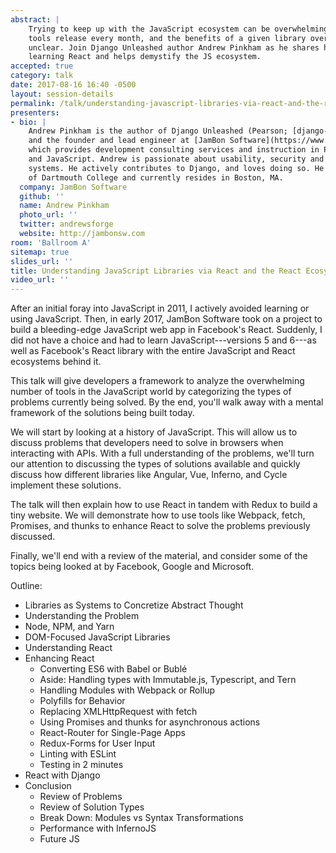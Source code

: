 ```yaml
---
abstract: |
    Trying to keep up with the JavaScript ecosystem can be overwhelming. New
    tools release every month, and the benefits of a given library over any other is
    unclear. Join Django Unleashed author Andrew Pinkham as he shares his  experience
    learning React and helps demystify the JS ecosystem.
accepted: true
category: talk
date: 2017-08-16 16:40 -0500
layout: session-details
permalink: /talk/understanding-javascript-libraries-via-react-and-the-react-ecosystem/
presenters:
- bio: |
    Andrew Pinkham is the author of Django Unleashed (Pearson; [django-unleashed.com](https://django-unleashed.com))
    and the founder and lead engineer at [JamBon Software](https://www.jambonsw.com/),
    which provides development consulting services and instruction in Python, Django,
    and JavaScript. Andrew is passionate about usability, security and distributed
    systems. He actively contributes to Django, and loves doing so. He is a 2009 graduate
    of Dartmouth College and currently resides in Boston, MA.
  company: JamBon Software
  github: ''
  name: Andrew Pinkham
  photo_url: ''
  twitter: andrewsforge
  website: http://jambonsw.com
room: 'Ballroom A'
sitemap: true
slides_url: ''
title: Understanding JavaScript Libraries via React and the React Ecosystem
video_url: ''
---
```


After an initial foray into JavaScript in 2011, I actively avoided learning or using JavaScript. Then, in early 2017, JamBon Software took on a project to build a bleeding-edge JavaScript web app in Facebook's React. Suddenly, I did not have a choice and had to learn JavaScript---versions 5 and 6---as well as Facebook's React library with the entire JavaScript and React ecosystems behind it.

This talk will give developers a framework to analyze the overwhelming number of tools in the JavaScript world by categorizing the types of problems currently being solved. By the end, you'll walk away with a mental framework of the solutions being built today.

We will start by looking at a history of JavaScript. This will allow us to discuss problems that developers need to solve in browsers when interacting with APIs. With a full understanding of the problems, we'll turn our attention to discussing the types of solutions available and quickly discuss how different libraries like Angular, Vue, Inferno, and Cycle implement these solutions.

The talk will then explain how to use React in tandem with Redux to build a tiny website. We will demonstrate how to use tools like Webpack, fetch, Promises, and thunks to enhance React to solve the problems previously discussed.

Finally, we'll end with a review of the material, and consider some of the topics being looked at by Facebook, Google and Microsoft.

Outline:

- Libraries as Systems to Concretize Abstract Thought
- Understanding the Problem
- Node, NPM, and Yarn
- DOM-Focused JavaScript Libraries
- Understanding React
- Enhancing React
  - Converting ES6 with Babel or Bublé
  - Aside: Handling types with Immutable.js, Typescript, and Tern
  - Handling Modules with Webpack or Rollup
  - Polyfills for Behavior
  - Replacing XMLHttpRequest with fetch
  - Using Promises and thunks for asynchronous actions
  - React-Router for Single-Page Apps
  - Redux-Forms for User Input
  - Linting with ESLint
  - Testing in 2 minutes
- React with Django
- Conclusion
  - Review of Problems
  - Review of Solution Types
  - Break Down: Modules vs Syntax Transformations
  - Performance with InfernoJS
  - Future JS
